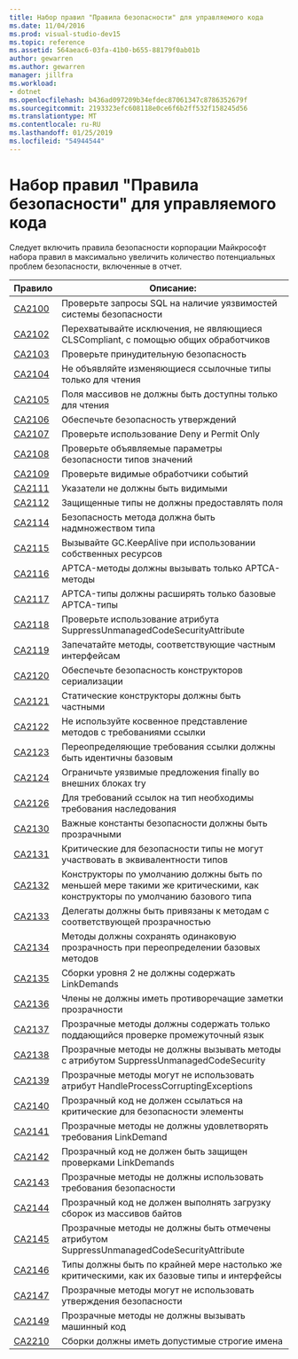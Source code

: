 ```yaml
---
title: Набор правил "Правила безопасности" для управляемого кода
ms.date: 11/04/2016
ms.prod: visual-studio-dev15
ms.topic: reference
ms.assetid: 564aeac6-03fa-41b0-b655-88179f0ab01b
author: gewarren
ms.author: gewarren
manager: jillfra
ms.workload:
- dotnet
ms.openlocfilehash: b436ad097209b34efdec87061347c8786352679f
ms.sourcegitcommit: 2193323efc608118e0ce6f6b2ff532f158245d56
ms.translationtype: MT
ms.contentlocale: ru-RU
ms.lasthandoff: 01/25/2019
ms.locfileid: "54944544"
---
```

# <a name="security-rules-rule-set-for-managed-code"></a>Набор правил "Правила безопасности" для управляемого кода
Следует включить правила безопасности корпорации Майкрософт набора правил в максимально увеличить количество потенциальных проблем безопасности, включенные в отчет.

|Правило|Описание:|
|----------|-----------------|
|[CA2100](../code-quality/ca2100-review-sql-queries-for-security-vulnerabilities.md)|Проверьте запросы SQL на наличие уязвимостей системы безопасности|
|[CA2102](../code-quality/ca2102-catch-non-clscompliant-exceptions-in-general-handlers.md)|Перехватывайте исключения, не являющиеся CLSCompliant, с помощью общих обработчиков|
|[CA2103](../code-quality/ca2103-review-imperative-security.md)|Проверьте принудительную безопасность|
|[CA2104](../code-quality/ca2104-do-not-declare-read-only-mutable-reference-types.md)|Не объявляйте изменяющиеся ссылочные типы только для чтения|
|[CA2105](../code-quality/ca2105-array-fields-should-not-be-read-only.md)|Поля массивов не должны быть доступны только для чтения|
|[CA2106](../code-quality/ca2106-secure-asserts.md)|Обеспечьте безопасность утверждений|
|[CA2107](../code-quality/ca2107-review-deny-and-permit-only-usage.md)|Проверьте использование Deny и Permit Only|
|[CA2108](../code-quality/ca2108-review-declarative-security-on-value-types.md)|Проверьте объявляемые параметры безопасности типов значений|
|[CA2109](../code-quality/ca2109-review-visible-event-handlers.md)|Проверьте видимые обработчики событий|
|[CA2111](../code-quality/ca2111-pointers-should-not-be-visible.md)|Указатели не должны быть видимыми|
|[CA2112](../code-quality/ca2112-secured-types-should-not-expose-fields.md)|Защищенные типы не должны предоставлять поля|
|[CA2114](../code-quality/ca2114-method-security-should-be-a-superset-of-type.md)|Безопасность метода должна быть надмножеством типа|
|[CA2115](../code-quality/ca2115-call-gc-keepalive-when-using-native-resources.md)|Вызывайте GC.KeepAlive при использовании собственных ресурсов|
|[CA2116](../code-quality/ca2116-aptca-methods-should-only-call-aptca-methods.md)|APTCA-методы должны вызывать только APTCA-методы|
|[CA2117](../code-quality/ca2117-aptca-types-should-only-extend-aptca-base-types.md)|APTCA-типы должны расширять только базовые APTCA-типы|
|[CA2118](../code-quality/ca2118-review-suppressunmanagedcodesecurityattribute-usage.md)|Проверьте использование атрибута SuppressUnmanagedCodeSecurityAttribute|
|[CA2119](../code-quality/ca2119-seal-methods-that-satisfy-private-interfaces.md)|Запечатайте методы, соответствующие частным интерфейсам|
|[CA2120](../code-quality/ca2120-secure-serialization-constructors.md)|Обеспечьте безопасность конструкторов сериализации|
|[CA2121](../code-quality/ca2121-static-constructors-should-be-private.md)|Статические конструкторы должны быть частными|
|[CA2122](../code-quality/ca2122-do-not-indirectly-expose-methods-with-link-demands.md)|Не используйте косвенное представление методов с требованиями ссылки|
|[CA2123](../code-quality/ca2123-override-link-demands-should-be-identical-to-base.md)|Переопределяющие требования ссылки должны быть идентичны базовым|
|[CA2124](../code-quality/ca2124-wrap-vulnerable-finally-clauses-in-outer-try.md)|Ограничьте уязвимые предложения finally во внешних блоках try|
|[CA2126](../code-quality/ca2126-type-link-demands-require-inheritance-demands.md)|Для требований ссылок на тип необходимы требования наследования|
|[CA2130](../code-quality/ca2130-security-critical-constants-should-be-transparent.md)|Важные константы безопасности должны быть прозрачными|
|[CA2131](../code-quality/ca2131-security-critical-types-may-not-participate-in-type-equivalence.md)|Критические для безопасности типы не могут участвовать в эквивалентности типов|
|[CA2132](../code-quality/ca2132-default-constructors-must-be-at-least-as-critical-as-base-type-default-constructors.md)|Конструкторы по умолчанию должны быть по меньшей мере такими же критическими, как конструкторы по умолчанию базового типа|
|[CA2133](../code-quality/ca2133-delegates-must-bind-to-methods-with-consistent-transparency.md)|Делегаты должны быть привязаны к методам с соответствующей прозрачностью|
|[CA2134](../code-quality/ca2134-methods-must-keep-consistent-transparency-when-overriding-base-methods.md)|Методы должны сохранять одинаковую прозрачность при переопределении базовых методов|
|[CA2135](../code-quality/ca2135-level-2-assemblies-should-not-contain-linkdemands.md)|Сборки уровня 2 не должны содержать LinkDemands|
|[CA2136](../code-quality/ca2136-members-should-not-have-conflicting-transparency-annotations.md)|Члены не должны иметь противоречащие заметки прозрачности|
|[CA2137](../code-quality/ca2137-transparent-methods-must-contain-only-verifiable-il.md)|Прозрачные методы должны содержать только поддающийся проверке промежуточный язык|
|[CA2138](../code-quality/ca2138-transparent-methods-must-not-call-methods-with-the-suppressunmanagedcodesecurity-attribute.md)|Прозрачные методы не должны вызывать методы с атрибутом SuppressUnmanagedCodeSecurity|
|[CA2139](../code-quality/ca2139-transparent-methods-may-not-use-the-handleprocesscorruptingexceptions-attribute.md)|Прозрачные методы могут не использовать атрибут HandleProcessCorruptingExceptions|
|[CA2140](../code-quality/ca2140-transparent-code-must-not-reference-security-critical-items.md)|Прозрачный код не должен ссылаться на критические для безопасности элементы|
|[CA2141](../code-quality/ca2141-transparent-methods-must-not-satisfy-linkdemands.md)|Прозрачные методы не должны удовлетворять требования LinkDemand|
|[CA2142](../code-quality/ca2142-transparent-code-should-not-be-protected-with-linkdemands.md)|Прозрачный код не должен быть защищен проверками LinkDemands|
|[CA2143](../code-quality/ca2143-transparent-methods-should-not-use-security-demands.md)|Прозрачные методы не должны использовать требования безопасности|
|[CA2144](../code-quality/ca2144-transparent-code-should-not-load-assemblies-from-byte-arrays.md)|Прозрачный код не должен выполнять загрузку сборок из массивов байтов|
|[CA2145](../code-quality/ca2145-transparent-methods-should-not-be-decorated-with-the-suppressunmanagedcodesecurityattribute.md)|Прозрачные методы не должны быть отмечены атрибутом SuppressUnmanagedCodeSecurityAttribute|
|[CA2146](../code-quality/ca2146-types-must-be-at-least-as-critical-as-their-base-types-and-interfaces.md)|Типы должны быть по крайней мере настолько же критическими, как их базовые типы и интерфейсы|
|[CA2147](../code-quality/ca2147-transparent-methods-may-not-use-security-asserts.md)|Прозрачные методы могут не использовать утверждения безопасности|
|[CA2149](../code-quality/ca2149-transparent-methods-must-not-call-into-native-code.md)|Прозрачные методы не должны вызывать машинный код|
|[CA2210](../code-quality/ca2210-assemblies-should-have-valid-strong-names.md)|Сборки должны иметь допустимые строгие имена|